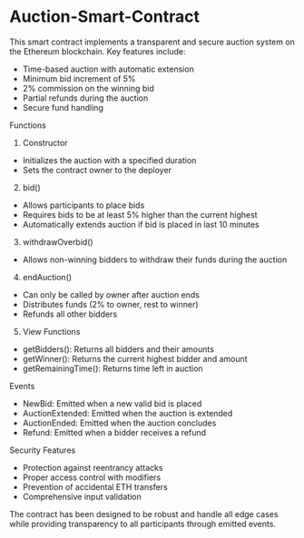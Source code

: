 # Auction-Smart-Contract

This smart contract implements a transparent and secure auction system on the Ethereum blockchain. Key features include:

- Time-based auction with automatic extension
- Minimum bid increment of 5%
- 2% commission on the winning bid
- Partial refunds during the auction
- Secure fund handling

Functions

1. Constructor
- Initializes the auction with a specified duration
- Sets the contract owner to the deployer

2. bid()
- Allows participants to place bids
- Requires bids to be at least 5% higher than the current highest
- Automatically extends auction if bid is placed in last 10 minutes

3. withdrawOverbid()
- Allows non-winning bidders to withdraw their funds during the auction

4. endAuction()
- Can only be called by owner after auction ends
- Distributes funds (2% to owner, rest to winner)
- Refunds all other bidders

5. View Functions
- getBidders(): Returns all bidders and their amounts
- getWinner(): Returns the current highest bidder and amount
- getRemainingTime(): Returns time left in auction

Events
- NewBid: Emitted when a new valid bid is placed
- AuctionExtended: Emitted when the auction is extended
- AuctionEnded: Emitted when the auction concludes
- Refund: Emitted when a bidder receives a refund

Security Features
- Protection against reentrancy attacks
- Proper access control with modifiers
- Prevention of accidental ETH transfers
- Comprehensive input validation

The contract has been designed to be robust and handle all edge cases while providing transparency to all participants through emitted events.
